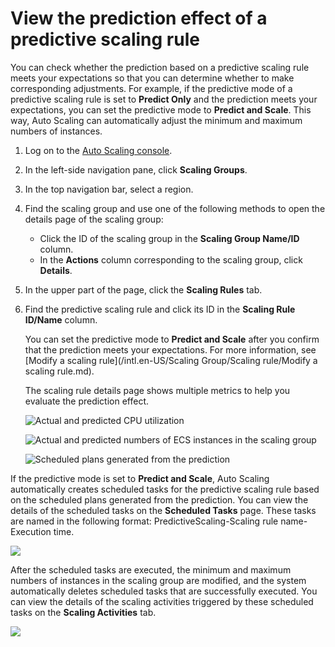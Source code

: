 # View the prediction effect of a predictive scaling rule

You can check whether the prediction based on a predictive scaling rule meets your expectations so that you can determine whether to make corresponding adjustments. For example, if the predictive mode of a predictive scaling rule is set to **Predict Only** and the prediction meets your expectations, you can set the predictive mode to **Predict and Scale**. This way, Auto Scaling can automatically adjust the minimum and maximum numbers of instances.

1.  Log on to the [Auto Scaling console](https://essnew.console.aliyun.com/).

2.  In the left-side navigation pane, click **Scaling Groups**.

3.  In the top navigation bar, select a region.

4.  Find the scaling group and use one of the following methods to open the details page of the scaling group:

    -   Click the ID of the scaling group in the **Scaling Group Name/ID** column.
    -   In the **Actions** column corresponding to the scaling group, click **Details**.
5.  In the upper part of the page, click the **Scaling Rules** tab.

6.  Find the predictive scaling rule and click its ID in the **Scaling Rule ID/Name** column.

    You can set the predictive mode to **Predict and Scale** after you confirm that the prediction meets your expectations. For more information, see [Modify a scaling rule](/intl.en-US/Scaling Group/Scaling rule/Modify a scaling rule.md).

    The scaling rule details page shows multiple metrics to help you evaluate the prediction effect.

    ![](../images/p47840.png "Actual and predicted CPU utilization")

    ![](../images/p47841.png "Actual and predicted numbers of ECS instances in the scaling group")

    ![](../images/p47842.png "Scheduled plans generated from the prediction")


If the predictive mode is set to **Predict and Scale**, Auto Scaling automatically creates scheduled tasks for the predictive scaling rule based on the scheduled plans generated from the prediction. You can view the details of the scheduled tasks on the **Scheduled Tasks** page. These tasks are named in the following format: PredictiveScaling-Scaling rule name-Execution time.

![](https://static-aliyun-doc.oss-accelerate.aliyuncs.com/assets/img/en-US/0678449951/p47843.png)

After the scheduled tasks are executed, the minimum and maximum numbers of instances in the scaling group are modified, and the system automatically deletes scheduled tasks that are successfully executed. You can view the details of the scaling activities triggered by these scheduled tasks on the **Scaling Activities** tab.

![](https://static-aliyun-doc.oss-accelerate.aliyuncs.com/assets/img/en-US/0678449951/p47844.png)

